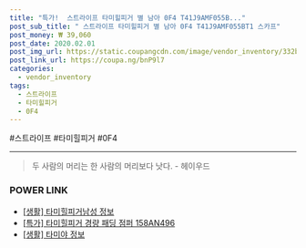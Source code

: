 ```yaml
--- 
title: "특가!  스트라이프 타미힐피거 별 남아 0F4 T41J9AMF055B..." 
post_sub_title: " 스트라이프 타미힐피거 별 남아 0F4 T41J9AMF055BT1 스카프" 
post_money: ₩ 39,060 
post_date: 2020.02.01 
post_img_url: https://static.coupangcdn.com/image/vendor_inventory/332b/6b246718567d330fe943f792054b9251d145377f06d155094879f7138947.jpg 
post_link_url: https://coupa.ng/bnP9l7 
categories: 
  - vendor_inventory 
tags: 
  - 스트라이프 
  - 타미힐피거 
  - 0F4 
--- 
```

  #스트라이프 #타미힐피거 #0F4 
<hr> 

> 두 사람의 머리는 한 사람의 머리보다 낫다. - 헤이우드 


### POWER LINK

* <a href="https://blog.naver.com/sakai111/221760253984" target="_blank"> [생활] 타미힐피거남성 정보 </a>
* <a href="https://blog.naver.com/an0733/221787887561" target="_blank">[특가] 타미힐피거 경량 패딩 점퍼 158AN496</a>
* <a href="https://blog.naver.com/santokki14/221768285379" target="_blank"> [생활] 타미야 정보 </a>
